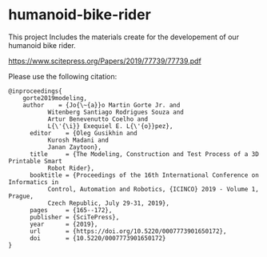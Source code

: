 # humanoid-bike-rider
This project Includes the materials create for the developement of our humanoid bike rider.

https://www.scitepress.org/Papers/2019/77739/77739.pdf

Please use the following citation:



    @inproceedings{
        gorte2019modeling,
        author    = {Jo{\~{a}}o Martin Gorte Jr. and
               Witenberg Santiago Rodrigues Souza and
               Artur Benevenutto Coelho and
               L{\'{\i}} Exequiel E. L{\'{o}}pez},
          editor    = {Oleg Gusikhin and
               Kurosh Madani and
               Janan Zaytoon}, 
          title     = {The Modeling, Construction and Test Process of a 3D Printable Smart
               Robot Rider},  
          booktitle = {Proceedings of the 16th International Conference on Informatics in
               Control, Automation and Robotics, {ICINCO} 2019 - Volume 1, Prague,
               Czech Republic, July 29-31, 2019},   
          pages     = {165--172},
          publisher = {SciTePress},
          year      = {2019},
          url       = {https://doi.org/10.5220/0007773901650172},
          doi       = {10.5220/0007773901650172}
    }

